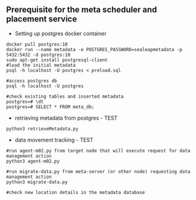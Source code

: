## Prerequisite for the meta scheduler and placement service

* Setting up postgres docker container
~~~~
docker pull postgres:10
docker run --name metadata -e POSTGRES_PASSWORD=sealeapmetadata -p 5432:5432 -d postgres:10
sudo apt-get install postgresql-client
#load the initial metadata
psql -h localhost -U postgres < preload.sql 

#access postgres db 
psql -h localhost -U postgres

#check existing tables and inserted metadata
postgres=# \dt
postgres=# SELECT * FROM meta_db;
~~~~
* retrieving metadata from postgres - TEST
~~~~
python3 retrieveMetadata.py
~~~~
* data movement tracking - TEST
~~~~
#run agent-m02.py from target node that will execute request for data management action
python3 agent-m02.py

#run migrate-data.py from meta-server (or other node) requesting data management action
python3 migrate-data.py

#check new location details in the metadata database
~~~~
